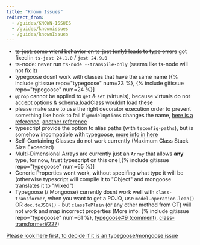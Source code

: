 ```yaml
---
title: "Known Issues"
redirect_from:
  - /guides/KNOWN-ISSUES
  - /guides/knownissues
  - /guides/knownIssues
---
```


- ~~ts-jest: some wierd behavior on ts-jest (only) leads to type errors~~ got fixed in `ts-jest 24.1.0` / `jest 24.9.0`
- ts-node: never run `ts-node --transpile-only` (seems like ts-node will not fix it)
- typegoose dosnt work with classes that have the same name [{% include gitissue repo="typegoose" num=23 %}, {% include gitissue repo="typegoose" num=24 %}]
- `@prop` cannot be applied to `get` & `set` (virtuals), because virtuals do not accept options & schema.loadClass wouldnt load these
- please make sure to use the right decorator execution order to prevent something like hook to fail if `@modelOptions` changes the name, [here is a reference](https://github.com/wycats/javascript-decorators/issues/29), [another reference](https://stackoverflow.com/a/50714345/8944059)
- typescript provide the option to alias paths (with `tsconfig-paths`), but is somehow incompatible with typegoose, [more info in here](https://github.com/szokodiakos/typegoose/issues/392)
- Self-Containing Classes do not work currently (Maximum Class Stack Size Exceeded)
- Multi-Dimensional Arrays are currently just an `Array` that allows **any** type, for now, trust typescript on this one [{% include gitissue repo="typegoose" num=65 %}]
- Generic Properties wont work, without specifing what type it will be (otherwise typescript will compile it to "Object" and mongoose translates it to "Mixed")
- Typegoose (/ Mongoose) currently dosnt work well with `class-transformer`, when you want to get a POJO, use `model.operation.lean()` OR `doc.toJSON()` - but `classToPlain` (or any other method from CT) will not work and map incorrect properties (More info: {% include gitissue repo="typegoose" num=61 %}, [typegoose#9 (comment)](https://github.com/typegoose/typegoose/issues/96#issuecomment-549031131), [class-transformer#227](https://github.com/typestack/class-transformer/issues/227))

[Please look here first, to decide if it is an typegoose/mongoose issue](https://github.com/Automattic/mongoose/issues?utf8=✓&q=is%3Aissue+involves%3Ahasezoey)
